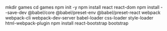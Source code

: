 mkdir games
cd games
npm init -y
npm install react react-dom
npm install --save-dev @babel/core @babel/preset-env @babel/preset-react webpack webpack-cli webpack-dev-server babel-loader css-loader style-loader html-webpack-plugin
npm install react-bootstrap bootstrap